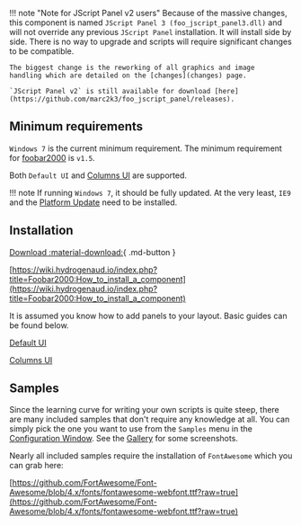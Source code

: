 !!! note "Note for JScript Panel v2 users"
	Because of the massive changes, this component is named
	`JScript Panel 3 (foo_jscript_panel3.dll)` and will
	not override any previous `JScript Panel` installation. It
	will install side by side. There is no way to upgrade
	and scripts will require significant changes to be
	compatible.

	The biggest change is the reworking of all graphics and image
	handling which are detailed on the [changes](changes) page.

	`JScript Panel v2` is still available for download [here](https://github.com/marc2k3/foo_jscript_panel/releases).

## Minimum requirements

`Windows 7` is the current minimum requirement. The minimum requirement
for [foobar2000](https://foobar2000.org) is `v1.5`.

Both `Default UI` and [Columns UI](https://yuo.be/columns-ui) are supported.

!!! note
	If running `Windows 7`, it should be fully updated. At the very least, `IE9`
	and the [Platform Update](https://www.microsoft.com/en-us/download/details.aspx?id=36805) need to be installed.

## Installation

[Download :material-download:](https://github.com/marc2k3/jscript-panel/releases){ .md-button }

[https://wiki.hydrogenaud.io/index.php?title=Foobar2000:How_to_install_a_component](https://wiki.hydrogenaud.io/index.php?title=Foobar2000:How_to_install_a_component)

It is assumed you know how to add panels to your layout. Basic guides
can be found below.

[Default UI](http://wiki.hydrogenaud.io/index.php?title=Foobar2000:Layout_Editing_Mode)

[Columns UI](https://wiki.yuo.be/columns_ui:config:layout)

## Samples

Since the learning curve for writing your own scripts is quite steep, there
are many included samples that don't require any knowledge at all. You
can simply pick the one you want to use from the `Samples` menu in
the [Configuration Window](configuration-window). See the
[Gallery](../gallery) for some screenshots.

Nearly all included samples require the installation of `FontAwesome` which
you can grab here:

[https://github.com/FortAwesome/Font-Awesome/blob/4.x/fonts/fontawesome-webfont.ttf?raw=true](https://github.com/FortAwesome/Font-Awesome/blob/4.x/fonts/fontawesome-webfont.ttf?raw=true)
